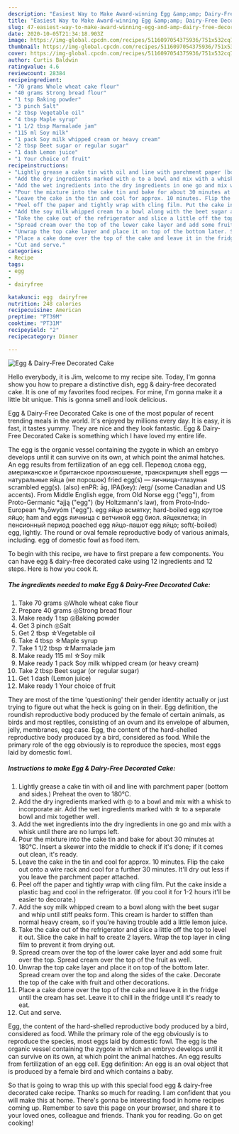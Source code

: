 ```yaml
---
description: "Easiest Way to Make Award-winning Egg &amp;amp; Dairy-Free Decorated Cake"
title: "Easiest Way to Make Award-winning Egg &amp;amp; Dairy-Free Decorated Cake"
slug: 47-easiest-way-to-make-award-winning-egg-and-amp-dairy-free-decorated-cake
date: 2020-10-05T21:34:18.903Z
image: https://img-global.cpcdn.com/recipes/5116097054375936/751x532cq70/egg-dairy-free-decorated-cake-recipe-main-photo.jpg
thumbnail: https://img-global.cpcdn.com/recipes/5116097054375936/751x532cq70/egg-dairy-free-decorated-cake-recipe-main-photo.jpg
cover: https://img-global.cpcdn.com/recipes/5116097054375936/751x532cq70/egg-dairy-free-decorated-cake-recipe-main-photo.jpg
author: Curtis Baldwin
ratingvalue: 4.6
reviewcount: 28384
recipeingredient:
- "70 grams Whole wheat cake flour"
- "40 grams Strong bread flour"
- "1 tsp Baking powder"
- "3 pinch Salt"
- "2 tbsp Vegetable oil"
- "4 tbsp Maple syrup"
- "1 1/2 tbsp Marmalade jam"
- "115 ml Soy milk"
- "1 pack Soy milk whipped cream or heavy cream"
- "2 tbsp Beet sugar or regular sugar"
- "1 dash Lemon juice"
- "1 Your choice of fruit"
recipeinstructions:
- "Lightly grease a cake tin with oil and line with parchment paper (bottom and sides.) Preheat the oven to 180°C."
- "Add the dry ingredients marked with ◎ to a bowl and mix with a whisk to incorporate air. Add the wet ingredients marked with ☆ to a separate bowl and mix together well."
- "Add the wet ingredients into the dry ingredients in one go and mix with a whisk until there are no lumps left."
- "Pour the mixture into the cake tin and bake for about 30 minutes at 180°C. Insert a skewer into the middle to check if it&#39;s done; if it comes out clean, it&#39;s ready."
- "Leave the cake in the tin and cool for approx. 10 minutes. Flip the cake out onto a wire rack and cool for a further 30 minutes. It&#39;ll dry out less if you leave the parchment paper attached."
- "Peel off the paper and tightly wrap with cling film. Put the cake inside a plastic bag and cool in the refrigerator. (If you cool it for 1-2 hours it&#39;ll be easier to decorate.)"
- "Add the soy milk whipped cream to a bowl along with the beet sugar and whip until stiff peaks form. This cream is harder to stiffen than normal heavy cream, so if you&#39;re having trouble add a little lemon juice."
- "Take the cake out of the refrigerator and slice a little off the top to level it out. Slice the cake in half to create 2 layers. Wrap the top layer in cling film to prevent it from drying out."
- "Spread cream over the top of the lower cake layer and add some fruit over the top. Spread cream over the top of the fruit as well."
- "Unwrap the top cake layer and place it on top of the bottom later. Spread cream over the top and along the sides of the cake. Decorate the top of the cake with fruit and other decorations."
- "Place a cake dome over the top of the cake and leave it in the fridge until the cream has set. Leave it to chill in the fridge until it&#39;s ready to eat."
- "Cut and serve."
categories:
- Recipe
tags:
- egg
- 
- dairyfree

katakunci: egg  dairyfree 
nutrition: 248 calories
recipecuisine: American
preptime: "PT39M"
cooktime: "PT31M"
recipeyield: "2"
recipecategory: Dinner

---
```



![Egg &amp; Dairy-Free Decorated Cake](https://img-global.cpcdn.com/recipes/5116097054375936/751x532cq70/egg-dairy-free-decorated-cake-recipe-main-photo.jpg)

Hello everybody, it is Jim, welcome to my recipe site. Today, I'm gonna show you how to prepare a distinctive dish, egg &amp; dairy-free decorated cake. It is one of my favorites food recipes. For mine, I'm gonna make it a little bit unique. This is gonna smell and look delicious.

Egg &amp; Dairy-Free Decorated Cake is one of the most popular of recent trending meals in the world. It's enjoyed by millions every day. It is easy, it is fast, it tastes yummy. They are nice and they look fantastic. Egg &amp; Dairy-Free Decorated Cake is something which I have loved my entire life.

The egg is the organic vessel containing the zygote in which an embryo develops until it can survive on its own, at which point the animal hatches. An egg results from fertilization of an egg cell. Перевод слова egg, американское и британское произношение, транскрипция shell eggs — натуральные яйца (не порошок) fried egg(s) — яичница-глазунья scrambled egg(s). (also) enPR: āg, IPA(key): /eɪɡ/ (some Canadian and US accents). From Middle English egge, from Old Norse egg (&#34;egg&#34;), from Proto-Germanic *ajją (&#34;egg&#34;) (by Holtzmann&#39;s law), from Proto-Indo-European *h₂ōwyóm (&#34;egg&#34;). egg яйцо всмятку; hard-boiled egg крутое яйцо; ham and eggs яичница с ветчиной egg биол. яйцеклетка; in пенсионный период poached egg яйцо-пашот egg яйцо; soft(-boiled) egg, lightly. The round or oval female reproductive body of various animals, including. egg of domestic fowl as food item.


To begin with this recipe, we have to first prepare a few components. You can have egg &amp; dairy-free decorated cake using 12 ingredients and 12 steps. Here is how you cook it.

<!--inarticleads1-->

##### The ingredients needed to make Egg &amp; Dairy-Free Decorated Cake:

1. Take 70 grams ◎Whole wheat cake flour
1. Prepare 40 grams ◎Strong bread flour
1. Make ready 1 tsp ◎Baking powder
1. Get 3 pinch ◎Salt
1. Get 2 tbsp ☆Vegetable oil
1. Take 4 tbsp ☆Maple syrup
1. Take 1 1/2 tbsp ☆Marmalade jam
1. Make ready 115 ml ☆Soy milk
1. Make ready 1 pack Soy milk whipped cream (or heavy cream)
1. Take 2 tbsp Beet sugar (or regular sugar)
1. Get 1 dash (Lemon juice)
1. Make ready 1 Your choice of fruit


They are most of the time &#39;questioning&#39; their gender identity actually or just trying to figure out what the heck is going on in their. Egg definition, the roundish reproductive body produced by the female of certain animals, as birds and most reptiles, consisting of an ovum and its envelope of albumen, jelly, membranes, egg case. Egg, the content of the hard-shelled reproductive body produced by a bird, considered as food. While the primary role of the egg obviously is to reproduce the species, most eggs laid by domestic fowl. 

<!--inarticleads2-->

##### Instructions to make Egg &amp; Dairy-Free Decorated Cake:

1. Lightly grease a cake tin with oil and line with parchment paper (bottom and sides.) Preheat the oven to 180°C.
1. Add the dry ingredients marked with ◎ to a bowl and mix with a whisk to incorporate air. Add the wet ingredients marked with ☆ to a separate bowl and mix together well.
1. Add the wet ingredients into the dry ingredients in one go and mix with a whisk until there are no lumps left.
1. Pour the mixture into the cake tin and bake for about 30 minutes at 180°C. Insert a skewer into the middle to check if it&#39;s done; if it comes out clean, it&#39;s ready.
1. Leave the cake in the tin and cool for approx. 10 minutes. Flip the cake out onto a wire rack and cool for a further 30 minutes. It&#39;ll dry out less if you leave the parchment paper attached.
1. Peel off the paper and tightly wrap with cling film. Put the cake inside a plastic bag and cool in the refrigerator. (If you cool it for 1-2 hours it&#39;ll be easier to decorate.)
1. Add the soy milk whipped cream to a bowl along with the beet sugar and whip until stiff peaks form. This cream is harder to stiffen than normal heavy cream, so if you&#39;re having trouble add a little lemon juice.
1. Take the cake out of the refrigerator and slice a little off the top to level it out. Slice the cake in half to create 2 layers. Wrap the top layer in cling film to prevent it from drying out.
1. Spread cream over the top of the lower cake layer and add some fruit over the top. Spread cream over the top of the fruit as well.
1. Unwrap the top cake layer and place it on top of the bottom later. Spread cream over the top and along the sides of the cake. Decorate the top of the cake with fruit and other decorations.
1. Place a cake dome over the top of the cake and leave it in the fridge until the cream has set. Leave it to chill in the fridge until it&#39;s ready to eat.
1. Cut and serve.


Egg, the content of the hard-shelled reproductive body produced by a bird, considered as food. While the primary role of the egg obviously is to reproduce the species, most eggs laid by domestic fowl. The egg is the organic vessel containing the zygote in which an embryo develops until it can survive on its own, at which point the animal hatches. An egg results from fertilization of an egg cell. Egg definition: An egg is an oval object that is produced by a female bird and which contains a baby. 

So that is going to wrap this up with this special food egg &amp; dairy-free decorated cake recipe. Thanks so much for reading. I am confident that you will make this at home. There's gonna be interesting food in home recipes coming up. Remember to save this page on your browser, and share it to your loved ones, colleague and friends. Thank you for reading. Go on get cooking!
